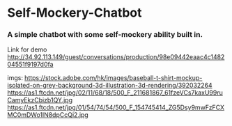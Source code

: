 # Self-Mockery-Chatbot
### A simple chatbot with some self-mockery ability built in.


<!---http://35.241.90.113:5002/guest/conversations/production/c96f325d1c634fd8a680705697440d73--->

Link for demo http://34.92.113.149/guest/conversations/production/98e09442eaac4c148204551f9197d0fa

imgs: https://stock.adobe.com/hk/images/baseball-t-shirt-mockup-isolated-on-grey-background-3d-illustration-3d-rendering/392032264
https://as1.ftcdn.net/jpg/02/11/68/18/500_F_211681867_61fzeVCs7kaxU99ruCamyEkzCbizb1QY.jpg
https://as1.ftcdn.net/jpg/01/54/74/54/500_F_154745414_ZG5Dsy9mwFzFCXMC0mDWo1lN8dpCcQi2.jpg



